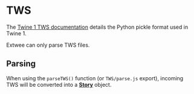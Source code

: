 # TWS

The [Twine 1 TWS documentation](https://github.com/iftechfoundation/twine-specs/blob/master/twine-1-twsoutput.md) details the Python pickle format used in Twine 1.

Extwee can only parse TWS files.

## Parsing

When using the `parseTWS()` function (or `TWS/parse.js` export), incoming TWS will be converted into a [**Story**](/objects/story.md) object.
